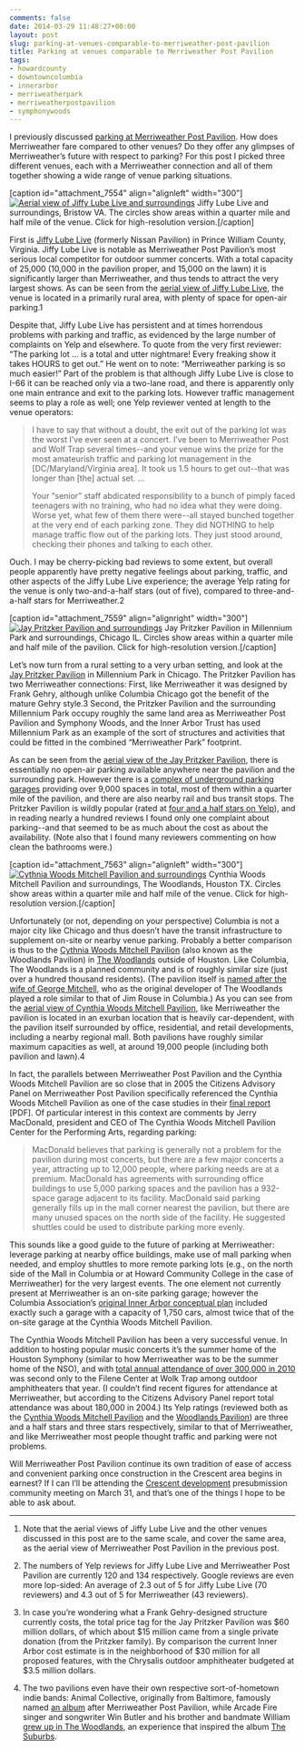 ```yaml
---
comments: false
date: 2014-03-29 11:48:27+00:00
layout: post
slug: parking-at-venues-comparable-to-merriweather-post-pavilion
title: Parking at venues comparable to Merriweather Post Pavilion
tags:
- howardcounty
- downtowncolumbia
- innerarbor
- merriweatherpark
- merriweatherpostpavilion
- symphonywoods
---
```


I previously discussed [parking at Merriweather Post Pavilion](/2014/03/24/parking-and-the-future-of-merriweather-post-pavilion/). How does Merriweather fare compared to other venues? Do they offer any glimpses of Merriweather’s future with respect to parking? For this post I picked three different venues, each with a Merriweather connection and all of them together showing a wide range of venue parking situations.

[caption id="attachment_7554" align="alignleft" width="300"][![Aerial view of Jiffy Lube Live and surroundings](http://hecker.files.wordpress.com/2014/03/jiffy-lube-live-500-ft-scale-with-circles.png?w=300)](http://hecker.files.wordpress.com/2014/03/jiffy-lube-live-500-ft-scale-with-circles.png) Jiffy Lube Live and surroundings, Bristow VA. The circles show areas within a quarter mile and half mile of the venue. Click for high-resolution version.[/caption]

First is [Jiffy Lube Live](http://en.wikipedia.org/wiki/Jiffy_Lube_Live) (formerly Nissan Pavilion) in Prince William County, Virginia. Jiffy Lube Live is notable as Merriweather Post Pavilion’s most serious local competitor for outdoor summer concerts. With a total capacity of 25,000 (10,000 in the pavilion proper, and 15,000 on the lawn) it is significantly larger than Merriweather, and thus tends to attract the very largest shows. As can be seen from the [aerial view of Jiffy Lube Live](https://www.google.com/maps/@38.7866933,-77.5900792,1521m/data=!3m1!1e3), the venue is located in a primarily rural area, with plenty of space for open-air parking.1

Despite that, Jiffy Lube Live has persistent and at times horrendous problems with parking and traffic, as evidenced by the large number of complaints on Yelp and elsewhere. To quote from the very first reviewer: “The parking lot … is a total and utter nightmare!  Every freaking show it takes HOURS to get out.” He went on to note: “Merriweather parking is so much easier!” Part of the problem is that although Jiffy Lube Live is close to I-66 it can be reached only via a two-lane road, and there is apparently only one main entrance and exit to the parking lots. However traffic management seems to play a role as well; one Yelp reviewer vented at length to the venue operators:

<blockquote>I have to say that without a doubt, the exit out of the parking lot was the worst I’ve ever seen at a concert. I’ve been to Merriweather Post and Wolf Trap several times--and your venue wins the prize for the most amateurish traffic and parking lot management in the [DC/Maryland/Virginia area]. It took us 1.5 hours to get out--that was longer than [the] actual set. …

Your “senior” staff abdicated responsibility to a bunch of pimply faced teenagers with no training, who had no idea what they were doing. Worse yet, what few of them there were--all stayed bunched together at the very end of each parking zone. They did NOTHING to help manage traffic flow out of the parking lots. They just stood around, checking their phones and talking to each other.</blockquote>



Ouch. I may be cherry-picking bad reviews to some extent, but overall people apparently have pretty negative feelings about parking, traffic, and other aspects of the Jiffy Lube Live experience; the average Yelp rating for the venue is only two-and-a-half stars (out of five), compared to three-and-a-half stars for Merriweather.2

[caption id="attachment_7559" align="alignright" width="300"][![Jay Pritzker Pavilion and surroundings](http://hecker.files.wordpress.com/2014/03/jay-pritzker-pavilion-500-ft-scale-with-circles.png?w=300)](http://hecker.files.wordpress.com/2014/03/jay-pritzker-pavilion-500-ft-scale-with-circles.png) Jay Pritzker Pavilion in Millennium Park and surroundings, Chicago IL. Circles show areas within a quarter mile and half mile of the pavilion. Click for high-resolution version.[/caption]

Let’s now turn from a rural setting to a very urban setting, and look at the [Jay Pritzker Pavilion](http://en.wikipedia.org/wiki/Jay_Pritzker_Pavilion) in Millennium Park in Chicago. The Pritzker Pavilion has two Merriweather connections: First, like Merriweather it was designed by Frank Gehry, although unlike Columbia Chicago got the benefit of the mature Gehry style.3 Second, the Pritzker Pavilion and the surrounding Millennium Park occupy roughly the same land area as Merriweather Post Pavilion and Symphony Woods, and the Inner Arbor Trust has used Millennium Park as an example of the sort of structures and activities that could be fitted in the combined “Merriweather Park” footprint.

As can be seen from the [aerial view of the Jay Pritzker Pavilion](https://www.google.com/maps/@41.8832734,-87.6204878,1457m/data=!3m1!1e3), there is essentially no open-air parking available anywhere near the pavilion and the surrounding park. However there is a [complex of underground parking garages](http://www.millenniumgarages.com/about/) providing over 9,000 spaces in total, most of them within a quarter mile of the pavilion, and there are also nearby rail and bus transit stops. The Pritzker Pavilion is wildly popular (rated at [four and a half stars on Yelp](http://www.yelp.com/biz/jay-pritzker-pavilion-chicago)), and in reading nearly a hundred reviews I found only one complaint about parking--and that seemed to be as much about the cost as about the availability. (Note also that I found many reviewers commenting on how clean the bathrooms were.)

[caption id="attachment_7563" align="alignleft" width="300"][![Cythnia Woods Mitchell Pavilion and surroundings](http://hecker.files.wordpress.com/2014/03/cynthia-woods-mitchell-pavilion-500-ft-scale-with-circles.png?w=300)](http://hecker.files.wordpress.com/2014/03/cynthia-woods-mitchell-pavilion-500-ft-scale-with-circles.png) Cynthia Woods Mitchell Pavilion and surroundings, The Woodlands, Houston TX. Circles show areas within a quarter mile and half mile of the venue. Click for high-resolution version.[/caption]

Unfortunately (or not, depending on your perspective) Columbia is not a major city like Chicago and thus doesn’t have the transit infrastructure to supplement on-site or nearby venue parking. Probably a better comparison is thus to the [Cythnia Woods Mitchell Pavilion](http://en.wikipedia.org/wiki/Cynthia_Woods_Mitchell_Pavilion) (also known as the Woodlands Pavilion) in [The Woodlands](http://en.wikipedia.org/wiki/The_Woodlands,_Texas) outside of Houston. Like Columbia, The Woodlands is a planned community and is of roughly similar size (just over a hundred thousand residents). (The pavilion itself is [named after the wife of George Mitchell](http://www.woodlandscenter.org/history.html), who as the original developer of The Woodlands played a role similar to that of Jim Rouse in Columbia.) As you can see from the [aerial view of Cynthia Woods Mitchell Pavilion](https://www.google.com/maps/@30.1617438,-95.4639081,1599m/data=!3m1!1e3), like Merriweather the pavilion is located in an exurban location that is heavily car-dependent, with the pavilion itself surrounded by office, residential, and retail developments, including a nearby regional mall. Both pavilions have roughly similar maximum capacities as well, at around 19,000 people (including both pavilion and lawn).4

In fact, the parallels between Merriweather Post Pavilion and the Cynthia Woods Mitchell Pavilion are so close that in 2005 the Citizens Advisory Panel on Merriweather Post Pavilion specifically referenced the Cynthia Woods Mitchell Pavilion as one of the case studies in their [final report](http://citeseerx.ist.psu.edu/viewdoc/download?doi=10.1.1.123.774&rep=rep1&type=pdf) [PDF]. Of particular interest in this context are comments by Jerry MacDonald, president and CEO of The Cynthia Woods Mitchell Pavilion Center for the Performing Arts, regarding parking:

<blockquote>MacDonald believes that parking is generally not a problem for the pavilion during most concerts, but there are a few major concerts a year, attracting up to 12,000 people, where parking needs are at a premium. MacDonald has agreements with surrounding office buildings to use 5,000 parking spaces and the pavilion has a 932-space garage adjacent to its facility. MacDonald said parking generally fills up in the mall corner nearest the pavilion, but there are many unused spaces on the north side of the facility. He suggested shuttles could be used to distribute parking more evenly.</blockquote>



This sounds like a good guide to the future of parking at Merriweather: leverage parking at nearby office buildings, make use of mall parking when needed, and employ shuttles to more remote parking lots (e.g., on the north side of the Mall in Columbia or at Howard Community College in the case of Merriweather) for the very largest events. The one element not currently present at Merriweather is an on-site parking garage; however the Columbia Association’s [original Inner Arbor conceptual plan](http://www.scribd.com/doc/122612333/Columbia-Association-Inner-Arbor-Plan-Presentation) included exactly such a garage with a capacity of 1,750 cars, almost twice that of the on-site garage at the Cynthia Woods Mitchell Pavilion.

The Cynthia Woods Mitchell Pavilion has been a very successful venue. In addition to hosting popular music concerts it’s the summer home of the Houston Symphony (similar to how Merriweather was to be the summer home of the NSO), and with [total annual attendance of over 300,000 in 2010](http://www.chron.com/life/hoffman/article/Hoffman-Woodlands-Pavilion-is-No-2-in-the-world-1694146.php) was second only to the Filene Center at Wolk Trap among outdoor amphitheaters that year. (I couldn’t find recent figures for attendance at Merriweather, but according to the Citizens Advisory Panel report total attendance was about 180,000 in 2004.) Its Yelp ratings (reviewed both as the [Cynthia Woods Mitchell Pavilion](http://www.yelp.com/biz/cynthia-woods-mitchell-pavillion-the-woodlands-2) and the [Woodlands Pavilion](http://www.yelp.com/biz/woodlands-pavilion-woodlands)) are three and a half stars and three stars respectively, similar to that of Merriweather, and like Merriweather most people thought traffic and parking were not problems.

Will Merriweather Post Pavilion continue its own tradition of ease of access and convenient parking once construction in the Crescent area begins in earnest? If I can I’ll be attending the [Crescent development](http://www.baltimoresun.com/news/maryland/howard/columbia/ph-ho-cf-howard-hughes-0320-20140318,0,2645175.story) presubmission community meeting on March 31, and that’s one of the things I hope to be able to ask about.
 


* * *



1. Note that the aerial views of Jiffy Lube Live and the other venues discussed in this post are to the same scale, and cover the same area, as the aerial view of Merriweather Post Pavilion in the previous post.

2. The numbers of Yelp reviews for Jiffy Lube Live and Merriweather Post Pavilion are currently 120 and 134 respectively. Google reviews are even more lop-sided: An average of 2.3 out of 5 for Jiffy Lube Live (70 reviewers) and 4.3 out of 5 for Merriweather (43 reviewers).

3. In case you’re wondering what a Frank Gehry-designed structure currently costs, the total price tag for the Jay Pritzker Pavilion was $60 million dollars, of which about $15 million came from a single private donation (from the Pritzker family). By comparison the current Inner Arbor cost estimate is in the neighborhood of $30 million for all proposed features, with the Chrysalis outdoor amphitheater budgeted at $3.5 million dollars.

4. The two pavilions even have their own respective sort-of-hometown indie bands: Animal Collective, originally from Baltimore, famously named [an album](http://en.wikipedia.org/wiki/Merriweather_Post_Pavilion_%28album%29) after Merriweather Post Pavilion, while Arcade Fire singer and songwriter Win Butler and his brother and bandmate William [grew up in The Woodlands](http://houston.culturemap.com/news/entertainment/05-05-11-the-big-win-arcade-fire-tells-tales-and-talks-texas-in-its-return-home-to-the-woodlands/), an experience that inspired the album [The Suburbs](http://en.wikipedia.org/wiki/The_Suburbs_%28album%29).
